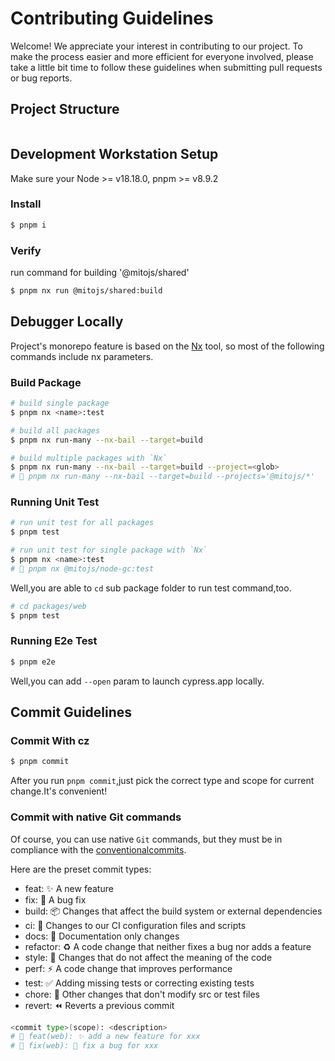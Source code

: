 # Contributing Guidelines

Welcome! We appreciate your interest in contributing to our project. To make the process easier and more efficient for everyone involved, please take a little bit time to follow these guidelines when submitting pull requests or bug reports.

## Project Structure

```
```

## Development Workstation Setup

Make sure your Node >= v18.18.0, pnpm >= v8.9.2

### Install

```bash
$ pnpm i
```

### Verify
run command for building '@mitojs/shared'
```bash
$ pnpm nx run @mitojs/shared:build
```

## Debugger Locally

Project's monorepo feature is based on the [Nx](https://github.com/nrwl/nx) tool, so most of the following commands include nx parameters.

### Build Package

```bash
# build single package
$ pnpm nx <name>:test

# build all packages
$ pnpm nx run-many --nx-bail --target=build

# build multiple packages with `Nx`
$ pnpm nx run-many --nx-bail --target=build --project=<glob>
# 🌰 pnpm nx run-many --nx-bail --target=build --projects='@mitojs/*'
```


### Running Unit Test

```bash
# run unit test for all packages
$ pnpm test

# run unit test for single package with `Nx`
$ pnpm nx <name>:test
# 🌰 pnpm nx @mitojs/node-gc:test
```

Well,you are able to `cd` sub package folder to run test command,too.

```bash
# cd packages/web
$ pnpm test
```

### Running E2e Test

```bash
$ pnpm e2e
```

Well,you can add `--open` param to launch cypress.app locally.

## Commit Guidelines

### Commit With cz

```bash
$ pnpm commit
```

After you run `pnpm commit`,just pick the correct type and scope for current change.It's convenient!

### Commit with native Git commands

Of course, you can use native `Git` commands, but they must be in compliance with the [conventionalcommits](https://www.conventionalcommits.org/en/v1.0.0/).

Here are the preset commit types:

- feat: ✨ A new feature
- fix: 🐛 A bug fix
- build: 📦️ Changes that affect the build system or external dependencies
- ci: 🎡 Changes to our CI configuration files and scripts
- docs: 📝 Documentation only changes
- refactor: ♻️ A code change that neither fixes a bug nor adds a feature
- style: 💄 Changes that do not affect the meaning of the code
- perf: ⚡️ A code change that improves performance
- test: ✅ Adding missing tests or correcting existing tests
- chore: 🔨 Other changes that don't modify src or test files
- revert: ⏪️ Reverts a previous commit

```bash
<commit type>(scope): <description>
# 🌰 feat(web): ✨ add a new feature for xxx
# 🌰 fix(web): 🐛 fix a bug for xxx
```

